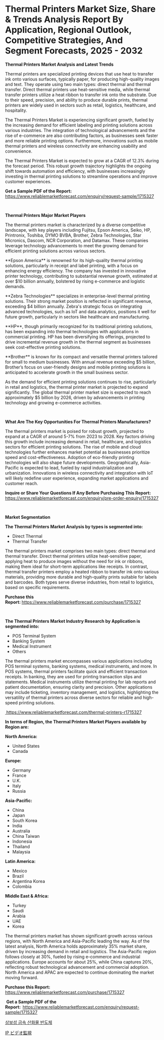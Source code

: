 <p><h1>Thermal Printers Market Size, Share & Trends Analysis Report By Application, Regional Outlook, Competitive Strategies, And Segment Forecasts, 2025 - 2032</h1></p><p><strong>Thermal Printers Market Analysis and Latest Trends</strong></p>
<p><p>Thermal printers are specialized printing devices that use heat to transfer ink onto various surfaces, typically paper, for producing high-quality images and text. They operate using two main types: direct thermal and thermal transfer. Direct thermal printers use heat-sensitive media, while thermal transfer printers utilize a heat ribbon to transfer ink onto the substrate. Due to their speed, precision, and ability to produce durable prints, thermal printers are widely used in sectors such as retail, logistics, healthcare, and hospitality.</p><p>The Thermal Printers Market is experiencing significant growth, fueled by the increasing demand for efficient labeling and printing solutions across various industries. The integration of technological advancements and the rise of e-commerce are also contributing factors, as businesses seek faster and more reliable printing options. Furthermore, innovations such as mobile thermal printers and wireless connectivity are enhancing usability and convenience.</p><p>The Thermal Printers Market is expected to grow at a CAGR of 12.3% during the forecast period. This robust growth trajectory highlights the ongoing shift towards automation and efficiency, with businesses increasingly investing in thermal printing solutions to streamline operations and improve customer experiences.</p></p>
<p><strong>Get a Sample PDF of the Report:&nbsp;</strong> <a href="https://www.reliablemarketforecast.com/enquiry/request-sample/1715327?utm_campaign=1840&utm_medium=2&utm_source=Github&utm_content=ia&utm_term=12012025&utm_id=thermal-printers">https://www.reliablemarketforecast.com/enquiry/request-sample/1715327</a></p>
<p>&nbsp;</p>
<p><strong>Thermal Printers Major Market Players</strong></p>
<p><p>The thermal printers market is characterized by a diverse competitive landscape, with key players including Fujitsu, Epson America, Seiko, HP, Printronix, Toshiba, DYMO BVBA, Brother, Zebra Technologies, Star Micronics, Dascom, NCR Corporation, and Datamax. These companies leverage technology advancements to meet the growing demand for efficient printing solutions across various sectors.</p><p>**Epson America** is renowned for its high-quality thermal printing solutions, particularly in receipt and label printing, with a focus on enhancing energy efficiency. The company has invested in innovative printer technology, contributing to substantial revenue growth, estimated at over $10 billion annually, bolstered by rising e-commerce and logistic demands.</p><p>**Zebra Technologies** specializes in enterprise-level thermal printing solutions. Their strong market position is reflected in significant revenue, exceeding $4 billion annually. Zebra's strategic focus on integrating advanced technologies, such as IoT and data analytics, positions it well for future growth, particularly in sectors like healthcare and manufacturing.</p><p>**HP**, though primarily recognized for its traditional printing solutions, has been expanding into thermal technologies with applications in commercial printing. HP has been diversifying its offerings, projected to drive incremental revenue growth in the thermal segment as businesses seek cost-effective printing solutions.</p><p>**Brother** is known for its compact and versatile thermal printers tailored for small to medium businesses. With annual revenue exceeding $5 billion, Brother’s focus on user-friendly designs and mobile printing solutions is anticipated to accelerate growth in the small business sector.</p><p>As the demand for efficient printing solutions continues to rise, particularly in retail and logistics, the thermal printer market is projected to expand significantly. The global thermal printer market size is expected to reach approximately $5 billion by 2026, driven by advancements in printing technology and growing e-commerce activities.</p></p>
<p>&nbsp;</p>
<p><strong>What Are The Key Opportunities For Thermal Printers Manufacturers?</strong></p>
<p><p>The thermal printers market is poised for robust growth, projected to expand at a CAGR of around 5-7% from 2023 to 2028. Key factors driving this growth include increasing demand in retail, healthcare, and logistics sectors for efficient printing solutions. The rise of mobile and cloud technologies further enhances market potential as businesses prioritize speed and cost-effectiveness. Adoption of eco-friendly printing technologies will also shape future developments. Geographically, Asia-Pacific is expected to lead, fueled by rapid industrialization and urbanization. Innovations in wireless connectivity and integration with IoT will likely redefine user experience, expanding market applications and customer reach.</p></p>
<p><strong>Inquire or Share Your Questions If Any Before Purchasing This Report:</strong> <a href="https://www.reliablemarketforecast.com/enquiry/pre-order-enquiry/1715327?utm_campaign=1840&utm_medium=2&utm_source=Github&utm_content=ia&utm_term=12012025&utm_id=thermal-printers">https://www.reliablemarketforecast.com/enquiry/pre-order-enquiry/1715327</a></p>
<p>&nbsp;</p>
<p><strong>Market Segmentation</strong></p>
<p><strong>The Thermal Printers Market Analysis by types is segmented into:</strong></p>
<p><ul><li>Direct Thermal</li><li>Thermal Transfer</li></ul></p>
<p><p>The thermal printers market comprises two main types: direct thermal and thermal transfer. Direct thermal printers utilize heat-sensitive paper, applying heat to produce images without the need for ink or ribbons, making them ideal for short-term applications like receipts. In contrast, thermal transfer printers employ a heated ribbon to transfer ink onto various materials, providing more durable and high-quality prints suitable for labels and barcodes. Both types serve diverse industries, from retail to logistics, based on specific requirements.</p></p>
<p><strong>Purchase this Report:&nbsp;</strong><a href="https://www.reliablemarketforecast.com/purchase/1715327?utm_campaign=1840&utm_medium=2&utm_source=Github&utm_content=ia&utm_term=12012025&utm_id=thermal-printers">https://www.reliablemarketforecast.com/purchase/1715327</a></p>
<p>&nbsp;</p>
<p><strong>The Thermal Printers Market Industry Research by Application is segmented into:</strong></p>
<p><ul><li>POS Terminal System</li><li>Banking System</li><li>Medical Instrument</li><li>Others</li></ul></p>
<p><p>The thermal printers market encompasses various applications including POS terminal systems, banking systems, medical instruments, and more. In POS systems, thermal printers facilitate quick and efficient transaction receipts. In banking, they are used for printing transaction slips and statements. Medical instruments utilize thermal printing for lab reports and patient documentation, ensuring clarity and precision. Other applications may include ticketing, inventory management, and logistics, highlighting the versatility of thermal printers across diverse sectors for reliable and high-speed printing solutions.</p></p>
<p><a href="https://www.reliablemarketforecast.com/thermal-printers-r1715327?utm_campaign=1840&utm_medium=2&utm_source=Github&utm_content=ia&utm_term=12012025&utm_id=thermal-printers">&nbsp;https://www.reliablemarketforecast.com/thermal-printers-r1715327</a></p>
<p><strong>In terms of Region, the Thermal Printers Market Players available by Region are:</strong></p>
<p>
    <p> <strong> North America: </strong>
        <ul>
            <li>United States</li>
            <li>Canada</li>
        </ul>
        </p> 
    <p> <strong> Europe: </strong>
        <ul>
            <li>Germany</li>
            <li>France</li>
            <li>U.K.</li>
            <li>Italy</li>
            <li>Russia</li>
        </ul>
        </p> 
    <p> <strong> Asia-Pacific: </strong>
        <ul>
            <li>China</li>
            <li>Japan</li>
            <li>South Korea</li>
            <li>India</li>
            <li>Australia</li>
            <li>China Taiwan</li>
            <li>Indonesia</li>
            <li>Thailand</li>
            <li>Malaysia</li>
        </ul>
        </p> 
    <p> <strong> Latin America: </strong>
        <ul>
            <li>Mexico</li>
            <li>Brazil</li>
            <li>Argentina Korea</li>
            <li>Colombia</li>
        </ul>
        </p> 
    <p> <strong> Middle East & Africa: </strong>
        <ul>
            <li>Turkey</li>
            <li>Saudi</li>
            <li>Arabia</li>
            <li>UAE</li>
            <li>Korea</li>
        </ul>
    </p>
    </p>
<p><p>The thermal printers market has shown significant growth across various regions, with North America and Asia-Pacific leading the way. As of the latest analysis, North America holds approximately 35% market share, driven by increasing demand in retail and logistics. The Asia-Pacific region follows closely at 30%, fueled by rising e-commerce and industrial applications. Europe accounts for about 25%, while China captures 20%, reflecting robust technological advancement and commercial adoption. North America and APAC are expected to continue dominating the market moving forward.</p></p>
<p><strong>Purchase this Report: </strong><a href="https://www.reliablemarketforecast.com/purchase/1715327?utm_campaign=1840&utm_medium=2&utm_source=Github&utm_content=ia&utm_term=12012025&utm_id=thermal-printers">https://www.reliablemarketforecast.com/purchase/1715327</a></p>
<p>&nbsp;<strong>Get a Sample PDF of the Report:&nbsp;&nbsp;</strong><a href="https://www.reliablemarketforecast.com/enquiry/request-sample/1715327?utm_campaign=1840&utm_medium=2&utm_source=Github&utm_content=ia&utm_term=12012025&utm_id=thermal-printers">https://www.reliablemarketforecast.com/enquiry/request-sample/1715327</a></p>
<p><strong></strong></p>
<p><p><a href="https://github.com/laholand/Market-Research-Report-List-6/blob/main/544507030059.md?utm_campaign=1840&utm_medium=2&utm_source=Github&utm_content=ia&utm_term=12012025&utm_id=thermal-printers">상보성 금속 산화물 반도체</a></p><p><a href="https://github.com/mohamedbakry57/Market-Research-Report-List-6/blob/main/615900029903.md?utm_campaign=1840&utm_medium=2&utm_source=Github&utm_content=ia&utm_term=12012025&utm_id=thermal-printers">IP ビデオ監視</a></p></p>